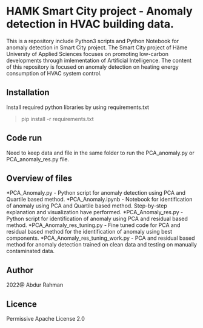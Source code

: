 # HAMK Smart City project - Anomaly detection in HVAC building data.
This is a repository include Python3 scripts and Python Notebook for anomaly detection in Smart City project. The Smart City project of Häme Universty of Applied Sciences focuses on promoting low-carbon developments through imlementation of Artificial Intelligence. The content of this repository is focused on anomaly detection on heating energy consumption of HVAC system control.

## Installation

Install required python libraries by using requirements.txt

>pip install -r requirements.txt


## Code run

Need to keep data and file in the same folder to run the PCA_anomaly.py or PCA_anomaly_res.py file.

## Overview of files

*PCA_Anomaly.py - Python script for anomaly detection using PCA and Quartile based method.
*PCA_Anomaly.ipynb - Notebook for identification of anomaly using PCA and Quartile based method. Step-by-step explanation and visualization have performed.
*PCA_Anomaly_res.py - Python script for identification of anomaly using PCA and residual based method.
*PCA_Anomaly_res_tuning.py - Fine tuned code for PCA and residual based method for the identification of anomaly using best components.
*PCA_Anomaly_res_tuning_work.py - PCA and residual based method for anomaly detection trained on clean data and testing on manually contaminated data.



## Author

2022@ Abdur Rahman

## Licence

Permissive Apache License 2.0